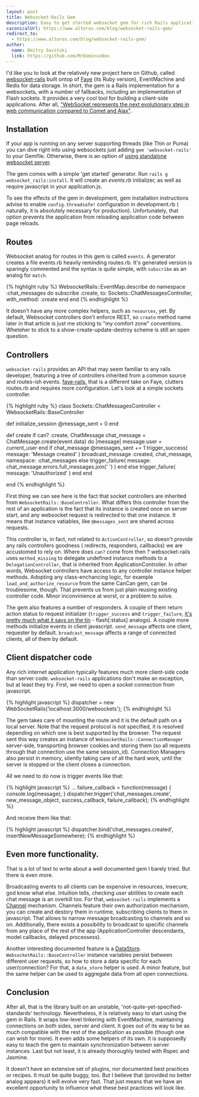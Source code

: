 ```yaml
---
layout: post
title: Websocket-Rails Gem
description: Easy to get started websocket gem for rich Rails application. 
caconicalUrl: https://www.altoros.com/blog/websocket-rails-gem/
redirect_to:
  - https://www.altoros.com/blog/websocket-rails-gem/
author:
  name: Dmitry Savitski
  link: https://github.com/MrDominusNox
---
```


I'd like you to look at the relatively new project here on Github,
 called [websocket-rails][0] built ontop of [Faye][1] (its Ruby version),
 EventMachine and Redis for data storage. In short, the gem is a Rails
 implementation for a websockets, with a number of fallbacks, including 
an implementation of Flash sockets. It provides a very cool tool for
 building a client-side applications. After all, 
["WebSocket represents the next evolutionary step in web communication compared to Comet and Ajax"][2]. 

<!-- full start -->

## Installation

If your app is running on any server supporting threads 
(like Thin or Puma) you can dive right into using websockets just adding 
`gem 'websocket-rails'` to your Gemfile. Otherwise, there is an option of 
[using standalone websocket server][3]. 

The gem comes with a simple 'get started' generator. 
Run `rails g websocket_rails:install`. It will create an *events.rb* initializer, 
as well as require javascript in your application.js.

To see the effects of the gem in development, gem installation instructions
 advise to enable `config.threadsafe!` configuration in development.rb 
( naturally, it is absolutely necessary for production). 
Unfortunately, that option prevents the application from reloading application code between page reloads.

## Routes

Websocket analog for routes in this gem is called `events`. 
A generator creates a file events.rb heavily reminding routes.rb. 
It's generated version is sparingly commented and the syntax is quite simple, 
with `subscribe` as an analog for `match`.

{% highlight ruby %}
WebsocketRails::EventMap.describe do
  namespace :chat_messages do
    subscribe :create, to: Sockets::ChatMessagesController, with_method: :create
  end
end
{% endhighlight %}

It doesn't have any more complex helpers, such as `resources`, yet.
By default, Websocket controllers don't enforce REST, so `create` 
method name later in that article is just me sticking to "my comfort zone" conventions.
Wheteher to stick to a show-create-update-destroy scheme is still an open question.

## Controllers

`websocket-rails` provides an API that may seem familiar to any rails developer, 
featuring a tree of controllers inherited from a common source and routes-ish events. 
[faye-rails][4], that is a different take on Faye, clutters routes.rb and requires more configuration.
 Let's look at a simple sockets controller.

{% highlight ruby %}
class Sockets::ChatMessagesController < WebsocketRails::BaseController

  def initialize_session
    @message_sent = 0
  end

  def create
    if can? :create, ChatMessage
      chat_message = ChatMessage.create(event.data) do |message| 
        message.user = current_user 
      end
      if chat_message
        @messages_sent += 1
        trigger_success( message: 'Message created' )
        broadcast_message :created, chat_message,
             namespace: :chat_messages
      else
        trigger_failure( message: chat_message.errors.full_messages.join(' ') )
      end
    else
      trigger_failure( message: 'Unauthorized' )
    end
  end

end
{% endhighlight %}

First thing we can see here is the fact that socket controllers are inherited from `WebsocketRails::BaseController`.
 What differs this controller from the rest of an application is the fact that its instance is created once on server start,
 and any websocket request is redirected to that one instance. It means that instance vatiables,
 like `@messages_sent` are shared across requests.

This controller is, in fact, not related to `ActionController`,
 so doesn't provide any rails controllers goodness ( redirects, responders, callbacks)
 we are accustomed to rely on. Where does `can?` come from then ?
 websocket-rails uses `method_missing` to delegate undefined instance methods
 to a `DelegationController`, that is inherited from ApplicationController.
 In other words, Websocket controllers have access to any controller instance helper methods.
 Adopting any class-enchancing logic, for example ` load_and_authorize_resource` from the same CanCan gem,
 can be troublesome, though. That prevents us from just plain reusing existing controller code.
 Minor inconvinience at worst, or a problem to solve.

The gem also features a number of responders. 
A couple of them return action status to request initializer (`trigger_success` and `trigger_failure`,
 [it's pretty much what it says on the tin][5] - flash[:status] analogs).
 A couple more methods initialize events in client javascript. `send_message`
 affects one client, requester by default. `broadcast_message`
 affects a range of connected clients, all of them by default. 

## Client dispatcher code

Any rich internet application typically features much more client-side code than server code.
 `websocket-rails` applications don't make an exception, but at least they try.
 First, we need to open a socket connection from javascript.

{% highlight javascript %}
dispatcher = new WebSocketRails('localhost:3000/websockets');
{% endhighlight %}

The gem takes care of mounting the route and it is the default path on a local server.
 Note that the request protocol is not specified, it is resolved depending on which one 
is best supported by the browser. The request sent this way creates an instance of
 `WebsocketRails::ConnectionManager` server-side, transporting browser cookies and
 storing them (so all requests through that connection use the same session_id).
 Connection Managers also persist in memory, silently taking care of all the hard work,
 until the server is stopped or the client closes a connection.

All we need to do now is trigger events like that:

{% highlight javascript %}
...
failure_callback = function(message) { 
	console.log(message); 
}
dispatcher.trigger('chat_messages.create', new_message_object,
	 success_callback, failure_callback);
{% endhighlight %}

And receive them like that:

{% highlight javascript %}
dispatcher.bind('chat_messages.created', insertNewMessageSomewhere);
{% endhighlight %}

## Even more functionality.

That is a lot of text to write about a well documented gem I barely tried.
 But there is even more. 

Broadcasting events to all clients can be expensive in resources,
 insecure, god know what else. Intuition tells, checking user abilities 
to create each chat message is an overkill too. For that, 
`websocket-rails` implements a [Channel][6] mechanism.
 Channels feature their own authorization mechanism,
 you can create and destory them in runtime,
 subscribing clients to them in javascript.
 That allows to narrow message broadcasting to channels and so on. 
Additionally, there exists a possibility to broadcast to specific
 channels from any place of the rest of the app
 (ApplicationController descendants, model callbacks, delayed processess).

Another interesting documented feature is a [DataStore][7]. `WebsocketRails::BaseController`
 instance variables persist between different user requests, so how to store a data specific
 for each user/connection? For that, a `data_store` helper is used. A minor feature, but
 the same helper can be used to aggregate data from all open connections.

## Conclusion

After all, that is the library built on an unstable,
 'not-quite-yet-specified-standards' technology. Nevertheless, it is relatively
 easy to start using the gem in Rails. It wraps low-level tinkering with
 EventMachine, maintaining connections on both sides, server and client.
 It goes out of its way to be as much compatible with the rest of the application
 as possible (though one can wish for more). It even adds some helpers of its own.
 It is supposedly easy to teach the gem to maintain synchronization between server
 instances. Last but not least, it is already thoroughly tested with Rspec and Jasmine.

It doesn't have an extensive set of plugins, nor documented best practices or recipes.
 It must be quite buggy, too. But I believe that (provided no better analog appears)
 it will evolve very fast. That just means that we have an excellent opportunity
 to influence what these best practices will look like. 

<!-- full end -->

[0]: https://github.com/DanKnox/websocket-rails
[1]: http://faye.jcoglan.com
[2]: http://www.websocket.org/
[3]: https://github.com/DanKnox/websocket-rails/wiki/Standalone-Server-Mode
[4]: https://github.com/jamesotron/faye-rails
[5]: http://tvtropes.org/pmwiki/pmwiki.php/Main/ExactlyWhatItSaysOnTheTin "I,ve decided on inserting a link to TVtropes in my every article to be 'my thing'"
[6]: https://github.com/DanKnox/websocket-rails/wiki/Working-with-Channels
[7]: https://github.com/DanKnox/websocket-rails/wiki/Using-the-DataStore

